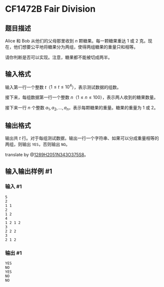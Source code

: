 # CF1472B Fair Division

## 题目描述

Alice 和 Bob 从他们的父母那里收到 $n$ 颗糖果。每一颗糖果重达 $1$ 或 $2$ 克。现在，他们想要公平地将糖果分为两组，使得两组糖果的重量只和相等。

请你判断是否可以实现。注意，糖果都不能被切成两半。

## 输入格式

输入第一行一个整数 $t$（$1\le t\le 10^4$），表示测试数据的组数。

接下来，每组数据第一行一个整数 $n$（$1\le n\le 100$），表示两人收到的糖果数量。

接下来一行 $n$ 个整数 $a_1,a_2,\dots,a_n$，表示每颗糖果的重量。糖果的重量为 $1$ 或 $2$。

## 输出格式

输出共 $t$ 行。对于每组测试数据，输出一行一个字符串、如果可以分成重量相等的两组，则输出 `YES`，否则输出 `NO`。

translate by @[1289H2051N343O375S8](https://www.luogu.com.cn/user/45475)。

## 输入输出样例 #1

### 输入 #1

```
5
2
1 1
2
1 2
4
1 2 1 2
3
2 2 2
3
2 1 2
```

### 输出 #1

```
YES
NO
YES
NO
NO
```
